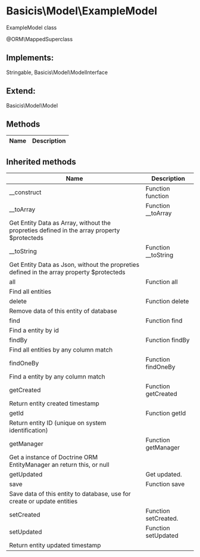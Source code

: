 # Basicis\Model\ExampleModel  

ExampleModel class

 @ORM\MappedSuperclass  

## Implements:
Stringable, Basicis\Model\ModelInterface

## Extend:

Basicis\Model\Model

## Methods

| Name | Description |
|------|-------------|

## Inherited methods

| Name | Description |
|------|-------------|
|__construct|Function function|
|__toArray|Function __toArray
Get Entity Data as Array, without the propreties defined in the array property $protecteds|
|__toString|Function __toString
Get Entity Data as Json, without the propreties defined in the array property $protecteds|
|all|Function all
Find all entities|
|delete|Function delete
Remove data of this entity of database|
|find|Function find
Find a entity by id|
|findBy|Function findBy
Find all entities by any column match|
|findOneBy|Function findOneBy
Find a entity by any column match|
|getCreated|Function getCreated
Return entity created timestamp|
|getId|Function getId
Return entity ID (unique on system identification)|
|getManager|Function getManager
Get a instance of Doctrine ORM EntityManager an return this, or null|
|getUpdated|Get updated.|
|save|Function save
Save data of this entity to database, use for create or update entities|
|setCreated|Function setCreated.|
|setUpdated|Function setUpdated
Return entity updated timestamp|


